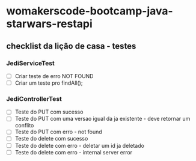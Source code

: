 # womakerscode-bootcamp-java-starwars-restapi

## checklist da lição de casa - testes

### JediServiceTest

- [ ] Criar teste de erro NOT FOUND
- [ ] Criar um teste pro findAll();
  
### JediControllerTest
- [ ] Teste do PUT com sucesso
- [ ] Teste do PUT com uma versao igual da ja existente - deve retornar um conflito
- [ ] Teste do PUT com erro - not found
- [ ] Teste do delete com sucesso
- [ ] Teste do delete com erro - deletar um id ja deletado
- [ ] Teste do delete com erro - internal server error
